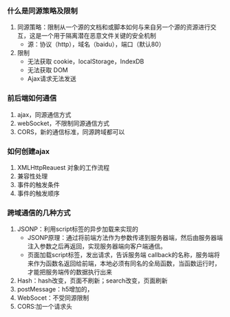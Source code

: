 ### 什么是同源策略及限制
1. 同源策略：限制从一个源的文档和或脚本如何与来自另一个源的资源进行交互，这是一个用于隔离潜在恶意文件关键的安全机制
    - 源：协议（http），域名（baidu），端口（默认80）
2. 限制
    - 无法获取 cookie，localStorage，IndexDB
    - 无法获取 DOM
    - Ajax请求无法发送

### 前后端如何通信
1. ajax，同源通信方式
2. webSocket，不限制同源通信方式
3. CORS，新的通信标准，同源跨域都可以

### 如何创建ajax
1. XMLHttpReauest 对象的工作流程
2. 兼容性处理
3. 事件的触发条件
4. 事件的触发顺序

### 跨域通信的几种方式
1. JSONP：利用script标签的异步加载来实现的
    - JSONP原理：通过将前端方法作为参数传递到服务器端，然后由服务器端注入参数之后再返回，实现服务器端向客户端通信。
    - 页面加载script标签，发出请求，告诉服务端 callback的名称，服务端将来作为函数名返回给前端，本地必须有同名的全局函数，当函数运行时，才能把服务端传的数据执行出来
2. Hash：hash改变，页面不刷新；search改变，页面刷新
3. postMessage：h5增加的，
4. WebSocet：不受同源限制
5. CORS:加一个请求头



